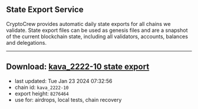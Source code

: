 ## State Export Service
CryptoCrew provides automatic daily state exports for all chains we validate. State export files can be used as genesis files and are a snapshot of the current blockchain state, including all validators, accounts, balances and delegations.

---
**Download: [kava_2222-10 state export](https://dl.ccvalidators.com/SERVICE/kava/kava_2222-10_export_8276464.json)**
---

- last updated: Tue Jan 23 2024 07:32:56
- chain id: `kava_2222-10`
- export height: `8276464`
- use for: airdrops, local tests, chain recovery
